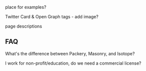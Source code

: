 <!-- breaking jQuery chainability -->

<!-- add jsFiddles example links -->

<!-- commercial buttons -->

<!-- hero buttons -->

place for examples?

<!-- contributing in appendix -->

Twitter Card & Open Graph tags - add image?

<!-- jshint page js -->

page descriptions

<!-- favicon -->

## FAQ

<!-- How do I get the order of items after dragging? -->

What's the difference between Packery, Masonry, and Isotope?

I work for non-profit/education, do we need a commercial license?
